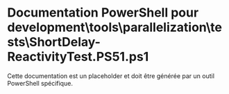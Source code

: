 # Documentation PowerShell pour development\tools\parallelization\tests\ShortDelay-ReactivityTest.PS51.ps1

Cette documentation est un placeholder et doit être générée par un outil PowerShell spécifique.
